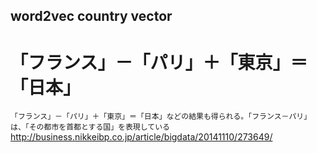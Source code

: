 ## word2vec country vector

# 「フランス」－「パリ」＋「東京」＝「日本」

```「フランス」－「パリ」＋「東京」＝「日本」などの結果も得られる。「フランス－パリ」は、「その都市を首都とする国」を表現している```
http://business.nikkeibp.co.jp/article/bigdata/20141110/273649/
